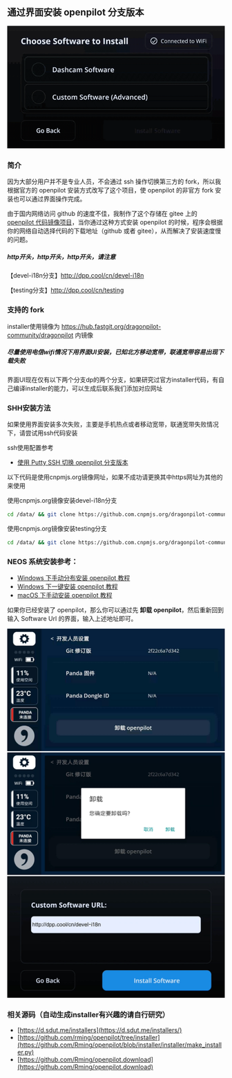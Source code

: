 ## 通过界面安装 openpilot 分支版本

![通过界面安装 openpilot 分支版本](/files/install_fork_via_ui.gif)

### 简介

因为大部分用户并不是专业人员，不会通过 ssh 操作切换第三方的 fork，所以我根据官方的 openpilot 安装方式改写了这个项目，使 openpilot 的非官方 fork 安装也可以通过界面操作完成。

由于国内网络访问 github 的速度不佳，我制作了这个存储在 gitee 上的 [openpilot 代码镜像项目](/mirror.md)，当你通过这种方式安装 openpilot 的时候，程序会根据你的网络自动选择代码的下载地址（github 或者 gitee），从而解决了安装速度慢的问题。


##### http开头，http开头，http开头，请注意

【devel-i18n分支】http://dpp.cool/cn/devel-i18n

【testing分支】http://dpp.cool/cn/testing

### 支持的 fork


installer使用镜像为 https://hub.fastgit.org/dragonpilot-community/dragonpilot 内镜像

##### 尽量使用电信wifi情况下用界面UI安装，已知北方移动宽带，联通宽带容易出现下载失败

界面UI现在仅有以下两个分支dp的两个分支，如果研究过官方installer代码，有自己编译installer的能力，可以生成后联系我们添加对应网址





### SHH安装方法

如果使用界面安装多次失败，主要是手机热点或者移动宽带，联通宽带失败情况下，请尝试用ssh代码安装


ssh使用配置参考
- [使用 Putty SSH 切换 openpilot 分支版本](/cn/how_to_change_openpilot_fork_on_windows.md )

以下代码是使用cnpmjs.org镜像网址，如果不成功请更换其中https网址为其他的来使用

使用cnpmjs.org镜像安装devel-i18n分支

```bash
cd /data/ && git clone https://github.com.cnpmjs.org/dragonpilot-community/dragonpilot openpilot -b devel-i18n --depth=1 && cd /data/openpilot/scripts && ./complete_setup.sh
```

使用cnpmjs.org镜像安装testing分支
```bash
cd /data/ && git clone https://github.com.cnpmjs.org/dragonpilot-community/dragonpilot openpilot -b testing --depth=1 && cd /data/openpilot/scripts && ./complete_setup.sh
```




###  NEOS 系统安装参考：

- [Windows 下手动分布安装 openpilot 教程](/cn/how_to_flash_openpilot_on_windows_step_by_step.md)
- [Windows 下一键安装 openpilot 教程](/cn/how_to_flash_openpilot_on_windows.md)
- [macOS 下手动安装 openpilot 教程](cn/how_to_flash_openpilot_on_mac.md)


如果你已经安装了 openpilot，那么你可以通过先 **卸载 openpilot**，然后重新回到输入 Software Url 的界面，输入上述地址即可。


<center>
<img src="/files/uninstall1.jpg" class="max-h-300">
<img src="/files/uninstall2.jpg" class="max-h-300">
<img src="/files/uninstall4.jpg" class="max-h-300">
</center>



### 相关源码（自动生成installer有兴趣的请自行研究）

- [https://d.sdut.me/installers](https://d.sdut.me/installers/)
- [https://github.com/rming/openpilot/tree/installer](https://github.com/Rming/openpilot/blob/installer/installer/make_installer.py)
- [https://github.com/Rming/openpilot.download](https://github.com/Rming/openpilot.download)
